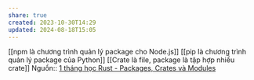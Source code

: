 ```yaml
---
share: true
created: 2023-10-30T14:29
updated: 2024-08-18T15:05
---
```

[[npm là chương trình quản lý package cho Node.js]]
[[pip là chương trình quản lý package của Python]]
[[Crate là file, package là tập hợp nhiều crate]] 
Nguồn:: [1 tháng học Rust - Packages, Crates và Modules](https://2coffee.dev/bai-viet/mot-thang-hoc-rust-packages-crates-va-modules)